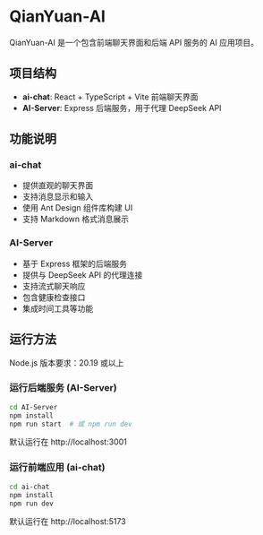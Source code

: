 # QianYuan-AI

QianYuan-AI 是一个包含前端聊天界面和后端 API 服务的 AI 应用项目。

## 项目结构

- **ai-chat**: React + TypeScript + Vite 前端聊天界面
- **AI-Server**: Express 后端服务，用于代理 DeepSeek API

## 功能说明

### ai-chat

- 提供直观的聊天界面
- 支持消息显示和输入
- 使用 Ant Design 组件库构建 UI
- 支持 Markdown 格式消息展示

### AI-Server

- 基于 Express 框架的后端服务
- 提供与 DeepSeek API 的代理连接
- 支持流式聊天响应
- 包含健康检查接口
- 集成时间工具等功能

## 运行方法

Node.js 版本要求：20.19 或以上

### 运行后端服务 (AI-Server)

```bash
cd AI-Server
npm install
npm run start  # 或 npm run dev
```

默认运行在 http://localhost:3001

### 运行前端应用 (ai-chat)

```bash
cd ai-chat
npm install
npm run dev
```

默认运行在 http://localhost:5173
